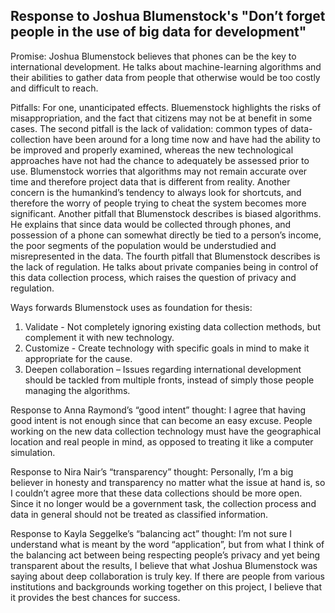 ## Response to Joshua Blumenstock's "Don’t forget people in the use of big data for development" 

Promise: Joshua Blumenstock believes that phones can be the key to international development. He talks about machine-learning algorithms and their abilities to gather data from people that otherwise would be too costly and difficult to reach. 

Pitfalls: For one, unanticipated effects. Bluemenstock highlights the risks of misappropriation, and the fact that citizens may not be at benefit in some cases. The second pitfall is the lack of validation: common types of data-collection have been around for a long time now and have had the ability to be improved and properly examined, whereas the new technological approaches have not had the chance to adequately be assessed prior to use. Blumenstock worries that algorithms may not remain accurate over time and therefore project data that is different from reality. Another concern is the humankind’s tendency to always look for shortcuts, and therefore the worry of people trying to cheat the system becomes more significant. Another pitfall that Blumenstock describes is biased algorithms. He explains that since data would be collected through phones, and possession of a phone can somewhat directly be tied to a person’s income, the poor segments of the population would be understudied and misrepresented in the data. The fourth pitfall that Blumenstock describes is the lack of regulation. He talks about private companies being in control of this data collection process, which raises the question of privacy and regulation.

Ways forwards Blumenstock uses as foundation for thesis: 
1. Validate - Not completely ignoring existing data collection methods, but complement it with new technology.
2. Customize - Create technology with specific goals in mind to make it appropriate for the cause.
3. Deepen collaboration – Issues regarding international development should be tackled from multiple fronts, instead of simply those people managing the algorithms.

Response to Anna Raymond’s “good intent” thought: I agree that having good intent is not enough since that can become an easy excuse. People working on the new data collection technology must have the geographical location and real people in mind, as opposed to treating it like a computer simulation.

Response to Nira Nair’s “transparency” thought: Personally, I’m a big believer in honesty and transparency no matter what the issue at hand is, so I couldn’t agree more that these data collections should be more open. Since it no longer would be a government task, the collection process and data in general should not be treated as classified information.

Response to Kayla Seggelke’s “balancing act” thought: I’m not sure I understand what is meant by the word “application”, but from what I think of the balancing act between being respecting people’s privacy and yet being transparent about the results, I believe that what Joshua Blumenstock was saying about deep collaboration is truly key. If there are people from various institutions and backgrounds working together on this project, I believe that it provides the best chances for success.


